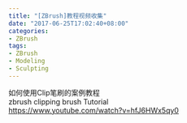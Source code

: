 ```yaml
---
title: "[ZBrush]教程视频收集"
date: "2017-06-25T17:02:40+08:00"
categories:
- ZBrush
tags:
- ZBrush
- Modeling
- Sculpting
---
```



如何使用Clip笔刷的案例教程  
zbrush clipping brush Tutorial  
https://www.youtube.com/watch?v=hfJ6HWx5qy0